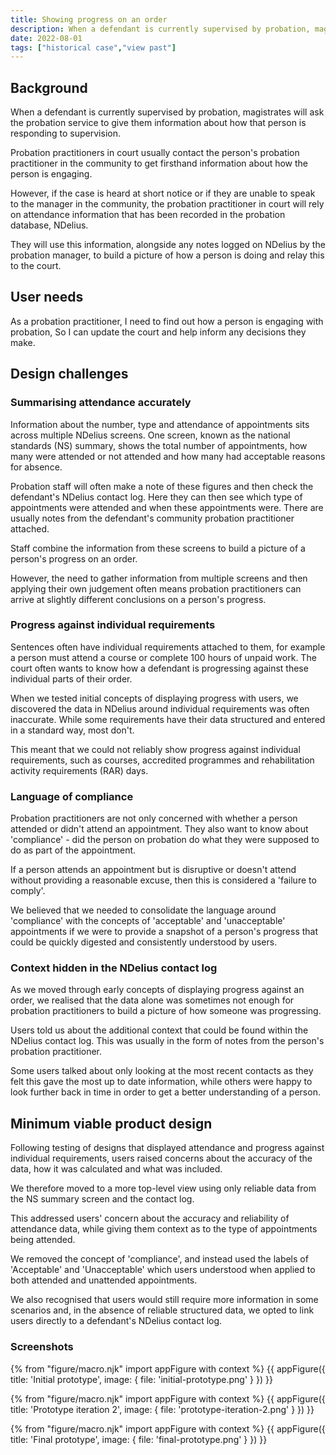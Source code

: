```yaml
---
title: Showing progress on an order
description: When a defendant is currently supervised by probation, magistrates will ask the probation service to give them information about how that person is responding to supervision.
date: 2022-08-01
tags: ["historical case","view past"]
---
```


## Background

When a defendant is currently supervised by probation, magistrates will ask the probation service to give them information about how that person is responding to supervision.

Probation practitioners in court usually contact the person's probation practitioner in the community to get firsthand information about how the person is engaging.

However, if the case is heard at short notice or if they are unable to speak to the manager in the community, the probation practitioner in court will rely on attendance information that has been recorded in the probation database, NDelius.

They will use this information, alongside any notes logged on NDelius by the probation manager, to build a picture of how a person is doing and relay this to the court.

## User needs

As a probation practitioner,
I need to find out how a person is engaging with probation,
So I can update the court and help inform any decisions they make.

## Design challenges

### Summarising attendance accurately

Information about the number, type and attendance of appointments sits across multiple NDelius screens. One screen, known as the national standards (NS) summary, shows the total number of appointments, how many were attended or not attended and how many had acceptable reasons for absence.

Probation staff will often make a note of these figures and then check the defendant's NDelius contact log. Here they can then see which type of appointments were attended and when these appointments were. There are usually notes from the defendant's community probation practitioner attached.

Staff combine the information from these screens to build a picture of a person's progress on an order.

However, the need to gather information from multiple screens and then applying their own judgement often means probation practitioners can arrive at slightly different conclusions on a person's progress.

### Progress against individual requirements

Sentences often have individual requirements attached to them, for example a person must attend a course or complete 100 hours of unpaid work. The court often wants to know how a defendant is progressing against these individual parts of their order.

When we tested initial concepts of displaying progress with users, we discovered the data in NDelius around individual requirements was often inaccurate. While some requirements have their data structured and entered in a standard way, most don't.

This meant that we could not reliably show progress against individual requirements, such as courses, accredited programmes and rehabilitation activity requirements (RAR) days.

### Language of compliance

Probation practitioners are not only concerned with whether a person attended or didn't attend an appointment. They also want to know about 'compliance' - did the person on probation do what they were supposed to do as part of the appointment.

If a person attends an appointment but is disruptive or doesn't attend without providing a reasonable excuse, then this is considered a 'failure to comply'.

We believed that we needed to consolidate the language around 'compliance' with the concepts of 'acceptable' and 'unacceptable' appointments if we were to provide a snapshot of a person's progress that could be quickly digested and consistently understood by users.

### Context hidden in the NDelius contact log

As we moved through early concepts of displaying progress against an order, we realised that the data alone was sometimes not enough for probation practitioners to build a picture of how someone was progressing.

Users told us about the additional context that could be found within the NDelius contact log. This was usually in the form of notes from the person's probation practitioner.

Some users talked about only looking at the most recent contacts as they felt this gave the most up to date information, while others were happy to look further back in time in order to get a better understanding of a person.

## Minimum viable product design

Following testing of designs that displayed attendance and progress against individual requirements, users raised concerns about the accuracy of the data, how it was calculated and what was included.

We therefore moved to a more top-level view using only reliable data from the NS summary screen and the contact log.

This addressed users' concern about the accuracy and reliability of attendance data, while giving them context as to the type of appointments being attended.

We removed the concept of 'compliance', and instead used the labels of 'Acceptable' and 'Unacceptable' which users understood when applied to both attended and unattended appointments.

We also recognised that users would still require more information in some scenarios and, in the absence of reliable structured data, we opted to link users directly to a defendant's NDelius contact log.

### Screenshots

{% from "figure/macro.njk" import appFigure with context %}
{{ appFigure({
  title: 'Initial prototype',
  image: {
    file: 'initial-prototype.png'
  }
}) }}

{% from "figure/macro.njk" import appFigure with context %}
{{ appFigure({
  title: 'Prototype iteration 2',
  image: {
    file: 'prototype-iteration-2.png'
  }
}) }}

{% from "figure/macro.njk" import appFigure with context %}
{{ appFigure({
  title: 'Final prototype',
  image: {
    file: 'final-prototype.png'
  }
}) }}



